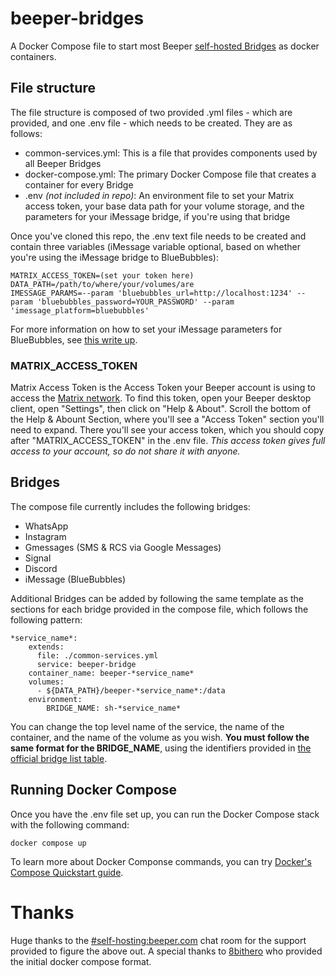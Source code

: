 # beeper-bridges
A Docker Compose file to start most Beeper [self-hosted Bridges](https://github.com/beeper/bridge-manager) as docker containers.

## File structure
The file structure is composed of two provided .yml files - which are provided, and one .env file - which needs to be created. They are as follows:
- common-services.yml: This is a file that provides components used by all Beeper Bridges
- docker-compose.yml: The primary Docker Compose file that creates a container for every Bridge
- .env _(not included in repo)_: An environment file to set your Matrix access token, your base data path for your volume storage, and the parameters for your iMessage bridge, if you're using that bridge

Once you've cloned this repo, the .env text file needs to be created and contain three variables (iMessage variable optional, based on whether you're using the iMessage bridge to BlueBubbles):
```
MATRIX_ACCESS_TOKEN=(set your token here)
DATA_PATH=/path/to/where/your/volumes/are
IMESSAGE_PARAMS=--param 'bluebubbles_url=http://localhost:1234' --param 'bluebubbles_password=YOUR_PASSWORD' --param 'imessage_platform=bluebubbles'
```
For more information on how to set your iMessage parameters for BlueBubbles, see [this write up](https://rentry.org/beeper_bluebubbles_bridge).

### MATRIX_ACCESS_TOKEN
Matrix Access Token is the Access Token your Beeper account is using to access the [Matrix network](https://matrix.org/). To find this token, open your Beeper desktop client, open "Settings", then click on "Help & About". Scroll the bottom of the Help & Abount Section, where you'll see a "Access Token" section you'll need to expand. There you'll see your access token, which you should copy after "MATRIX_ACCESS_TOKEN" in the .env file. *This access token gives full access to your account, so do not share it with anyone.*

## Bridges
The compose file currently includes the following bridges:
- WhatsApp
- Instagram
- Gmessages (SMS & RCS via Google Messages)
- Signal
- Discord
- iMessage (BlueBubbles)

Additional Bridges can be added by following the same template as the sections for each bridge provided in the compose file, which follows the following pattern:
```
*service_name*:
    extends:
      file: ./common-services.yml
      service: beeper-bridge
    container_name: beeper-*service_name*
    volumes:
      - ${DATA_PATH}/beeper-*service_name*:/data
    environment:
        BRIDGE_NAME: sh-*service_name*
```

You can change the top level name of the service, the name of the container, and the name of the volume as you wish. **You must follow the same format for the BRIDGE_NAME**, using the identifiers provided in [the official bridge list table](https://github.com/beeper/bridge-manager).

## Running Docker Compose
Once you have the .env file set up, you can run the Docker Compose stack with the following command:
```
docker compose up
```
To learn more about Docker Componse commands, you can try [Docker's Compose Quickstart guide](https://docs.docker.com/compose/gettingstarted/).


# Thanks
Huge thanks to the [#self-hosting:beeper.com](https://matrix.to/#/#self-hosting:beeper.com) chat room for the support provided to figure the above out. 
A special thanks to [8bithero](https://matrix.to/#/@8bithero:beeper.com) who provided the initial docker compose format.
